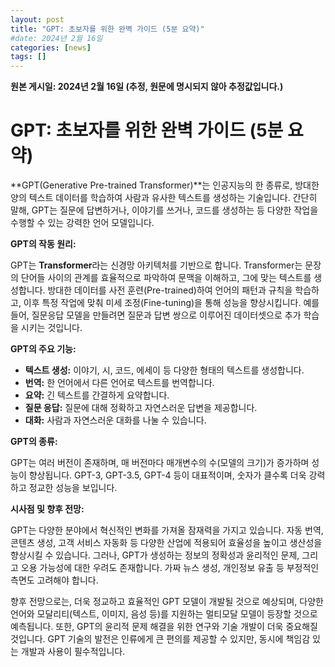 ```yaml
---
layout: post
title: "GPT: 초보자를 위한 완벽 가이드 (5분 요약)"
#date: 2024년 2월 16일
categories: [news]
tags: []
---
```


**원본 게시일: 2024년 2월 16일 (추정, 원문에 명시되지 않아 추정값입니다.)**

# GPT: 초보자를 위한 완벽 가이드 (5분 요약)

**GPT(Generative Pre-trained Transformer)**는 인공지능의 한 종류로, 방대한 양의 텍스트 데이터를 학습하여 사람과 유사한 텍스트를 생성하는 기술입니다.  간단히 말해, GPT는 질문에 답변하거나, 이야기를 쓰거나, 코드를 생성하는 등 다양한 작업을 수행할 수 있는 강력한 언어 모델입니다.

**GPT의 작동 원리:**

GPT는 **Transformer**라는 신경망 아키텍처를 기반으로 합니다. Transformer는 문장의 단어들 사이의 관계를 효율적으로 파악하여 문맥을 이해하고, 그에 맞는 텍스트를 생성합니다.  방대한 데이터를 사전 훈련(Pre-trained)하여 언어의 패턴과 규칙을 학습하고, 이후 특정 작업에 맞춰 미세 조정(Fine-tuning)을 통해 성능을 향상시킵니다.  예를 들어, 질문응답 모델을 만들려면 질문과 답변 쌍으로 이루어진 데이터셋으로 추가 학습을 시키는 것입니다.

**GPT의 주요 기능:**

* **텍스트 생성:**  이야기, 시, 코드, 에세이 등 다양한 형태의 텍스트를 생성합니다.
* **번역:**  한 언어에서 다른 언어로 텍스트를 번역합니다.
* **요약:**  긴 텍스트를 간결하게 요약합니다.
* **질문 응답:**  질문에 대해 정확하고 자연스러운 답변을 제공합니다.
* **대화:**  사람과 자연스러운 대화를 나눌 수 있습니다.


**GPT의 종류:**

GPT는 여러 버전이 존재하며,  매 버전마다 매개변수의 수(모델의 크기)가 증가하며 성능이 향상됩니다.  GPT-3, GPT-3.5, GPT-4 등이 대표적이며,  숫자가 클수록 더욱 강력하고 정교한 성능을 보입니다.


**시사점 및 향후 전망:**

GPT는 다양한 분야에서 혁신적인 변화를 가져올 잠재력을 가지고 있습니다.  자동 번역, 콘텐츠 생성, 고객 서비스 자동화 등 다양한 산업에 적용되어 효율성을 높이고 생산성을 향상시킬 수 있습니다.  그러나,  GPT가 생성하는 정보의 정확성과 윤리적인 문제, 그리고 오용 가능성에 대한 우려도 존재합니다.  가짜 뉴스 생성, 개인정보 유출 등 부정적인 측면도 고려해야 합니다.

향후 전망으로는,  더욱 정교하고 효율적인 GPT 모델이 개발될 것으로 예상되며,  다양한 언어와 모달리티(텍스트, 이미지, 음성 등)를 지원하는 멀티모달 모델이 등장할 것으로 예측됩니다.  또한,  GPT의 윤리적 문제 해결을 위한 연구와 기술 개발이 더욱 중요해질 것입니다.  GPT 기술의 발전은 인류에게 큰 편의를 제공할 수 있지만,  동시에 책임감 있는 개발과 사용이 필수적입니다.